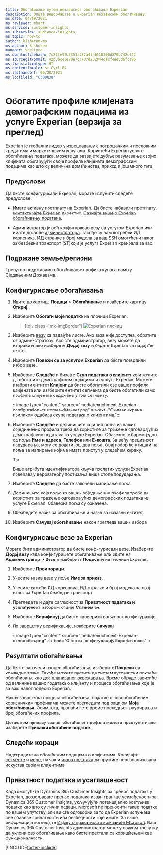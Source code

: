 ```yaml
---
title: Обогаћивање путем независног обогаћивања Experian
description: Опште информације о Experian независном обогаћивању.
ms.date: 04/09/2021
ms.reviewer: mhart
ms.service: customer-insights
ms.subservice: audience-insights
ms.topic: how-to
author: kishorem-ms
ms.author: kishorem
manager: shellyha
ms.openlocfilehash: 7c82fe92b3351a782a4fa6510300d870b742d042
ms.sourcegitcommit: 42b3bce1e20e7cc707d232844dacfeed3d6fc096
ms.translationtype: HT
ms.contentlocale: sr-Cyrl-RS
ms.lasthandoff: 06/28/2021
ms.locfileid: "6309838"
---
```

# <a name="enrich-customer-profiles-with-demographics-from-experian-preview"></a>Обогатите профиле клијената демографским подацима из услуге Experian (верзија за преглед)

Experian је глобални лидер у извештавању о потрошачким и пословним кредитима и маркетиншким услугама. Користећи Experian услуге обогаћивања података, можете да развијете дубље разумевање својих клијената обогаћујући своје профиле клијената демографским подацима као што су величина домаћинства, приход и још много тога.

## <a name="prerequisites"></a>Предуслови

Да бисте конфигурисали Experian, морате испунити следеће предуслове:

- Имате активну претплату на Experian. Да бисте набавили претплату, [контактирајте Experian](https://www.experian.com/marketing-services/contact) директно. [Сазнајте више о Experian обогаћивању података](https://www.experian.com/marketing-services/microsoft?cmpid=ems_web_mci_cdppage).

- Администратор је већ конфигурисао везу са услугом Experian *или* имате дозволе [администратора](permissions.md#administrator). Такође су вам потребни ИД корисника, ИД странке и број модела за ваш SSH омогућени налог за безбедни транспорт (ST)који је услуга Experian креирала за вас.

## <a name="supported-countriesregions"></a>Подржане земље/региони

Тренутно подржавамо обогаћивање профила купаца само у Сједињеним Државама.

## <a name="configure-the-enrichment"></a>Конфигурисање обогаћивања

1. Идите до картице **Подаци** > **Обогаћивање** и изаберите картицу **Откриј**.

1. Изаберите **Обогати моје податке** на плочици Experian.

   > [!div class="mx-imgBorder"]
   > ![Experian плочиц](media/experian-tile.png "Experian tile")
   > 

1. Изаберите [везу](connections.md) са падајуће листе. Ако веза није доступна, обратите се администратору. Ако сте администратор, везу можете да направите ако изаберете **Додај везу** и бирате Experian са падајуће листе. 

1. Изаберите **Повежи се за услугом Experian** да бисте потврдили избор везе.

1.  Изаберите **Следеће** и бирајте **Скуп података о клијенту** који желите да обогатите демографским подацима из услуге Experian. Можете изабрати ентитет **Клијент** да бисте обогатили све ваше профиле клијената или изаберите ентитет сегмента да бисте обогатили само профиле клијената садржане у том сегменту.

    :::image type="content" source="media/enrichment-Experian-configuration-customer-data-set.png" alt-text="Снимак екрана приликом одабира скупа података о клијентима.":::

1. Изаберите **Следеће** и дефинишите који тип поља из ваших обједињених профила треба да користите за тражење одговарајућих демографских података из услуге Experian. Обавезно је барем једно од поља **Име и адреса**, **Телефон** или **Е-пошта**. За већу прецизност подударања, могу се додати још два поља. Овај избор ће утицати на поља за мапирање којима имате приступ у следећем кораку.

    > [!TIP]
    > Више атрибута идентификатора кључа послатих услузи Experian повећавају вероватноћу постизања више стопе подударања.

1. Изаберите **Следеће** да бисте започели мапирање поља.

1. Дефинишите која поља из ваших обједињених профила треба да користите за тражење одговарајућих демографских података из услуге Experian. Обавезна поља су означена.

1. Обезбедите назив за обогаћивање и назив за излазни ентитет.

1. Изаберите **Сачувај обогаћивање** након прегледа ваших избора.

## <a name="configure-the-connection-for-experian"></a>Конфигурисање везе за Experian 

Морате бити администратор да бисте конфигурисали везе. Изаберите **Додај везу** када конфигуришете обогаћивање *или* идите на **Администратор** > **Везе** и изаберите **Подесити** на плочици Experian.

1. Изаберите **Први кораци**.

1. Унесите назив везе у поље **Име за приказ**.

1. Унесите важећи ИД корисника, ИД странке и број модела за свој налог за Experian безбедан транспорт.

1. Прегледајте и дајте сагласност за **Приватност података и усклађеност** избором опције **Слажем се**.

1. Изаберите **Верификуј** да бисте проверили ваљаност конфигурације.

1. По завршетку верификације, изаберите **Сачувај**.
   
   :::image type="content" source="media/enrichment-Experian-connection.png" alt-text="Окно за конфигурацију Experian везе.":::

## <a name="enrichment-results"></a>Резултати обогаћивања

Да бисте започели процес обогаћивања, изаберите **Покрени** са командне траке. Такође можете пустити да систем аутоматски покреће обогаћивање као део [планираног освежавања](system.md#schedule-tab). Време обраде зависиће од величине ваших података о клијенту и процеса обогаћивања које је за ваш налог подесио Experian.

Након завршетка процеса обогаћивања, податке о новообогаћеним корисничким профилима можете прегледати под опцијом **Моја обогаћивања**. Осим тога, пронаћи ћете време последњег ажурирања и број обогаћених профила.

Детаљном приказу сваког обогаћеног профила можете приступити ако изаберете **Прикажи обогаћене податке**.

## <a name="next-steps"></a>Следећи кораци

Надоградите на обогаћеним подацима о клијентима. Креирајте [сегменте](segments.md) и [мере](measures.md), па чак и [извоз података](export-destinations.md) да пружите персонализована искуства својим клијентима.

## <a name="data-privacy-and-compliance"></a>Приватност података и усаглашеност

Када омогућите Dynamics 365 Customer Insights за пренос података у Experian, дозвољавате пренос података изван границе усклађености за Dynamics 365 Customer Insights, укључујући потенцијално осетљиве податке као што су лични подаци. Microsoft ће преносити такве податке по вашем упутству, али ви сте одговорни за то да Experian испуњава све обавезе приватности или безбедности које имате. За више информација погледајте [Изјаву о приватности компаније Microsoft](https://go.microsoft.com/fwlink/?linkid=396732).
Ваш Dynamics 365 Customer Insights администратор може у сваком тренутку да уклони ово обогаћивање како бисте престали са коришћењем ове функционалности.


[!INCLUDE[footer-include](../includes/footer-banner.md)]
